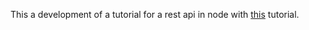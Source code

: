 This a development of a tutorial for a rest api in node with [this](https://gist.github.com/iksose/9401758) tutorial.